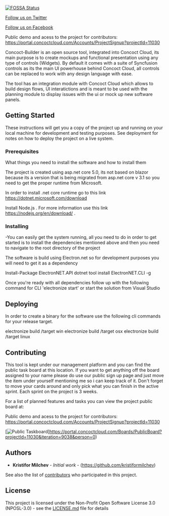 
[![FOSSA Status](https://app.fossa.io/api/projects/git%2Bgithub.com%2FKristiforMilchev%2FRokonoControl.svg?type=shield)](https://app.fossa.io/projects/git%2Bgithub.com%2FKristiforMilchev%2FRokonoControl?ref=badge_shield)

<link href="social-media-buttons.min.css" rel="stylesheet">

<a href="https://twitter.com/RokonoC" class="ss-btn-twitter">Follow us on Twitter</a>

<a href="https://www.facebook.com/Rokono-Control-107429234338967" class="ss-btn-twitter">Follow us on Facebook</a>

Public demo and acess to the project for contributors:
https://portal.concoctcloud.com/Accounts/ProjectSignup?projectId=11030

Concoct-Builder is an open source tool, integrated into Concoct Cloud, its main purpose is to create mockups and functional presentation using any type of controls (Widgets). By default it comes with a suite of Syncfusion controls as its the main UI powerhouse behind Concoct Cloud, all controls can be replaced to work with any design language with ease.

The tool has an integration module with Concoct Cloud which allows to build design flows, UI interatictions and is meant to be used with the planning module to display issues with the ui or mock up new software panels.
## Getting Started

These instructions will get you a copy of the project up and running on your local machine for development and testing purposes. See deployment for notes on how to deploy the project on a live system.

### Prerequisites

What things you need to install the software and how to install them

The project is created using asp.net core 5.0, its not based on blazor because its a version that is being migrated from asp.net core v 3.1 so you need to get the proper runtime from Microsoft.
  
In order to install .net core runtime go to this link https://dotnet.microsoft.com/download 

Install Node.js . For more information use this link https://nodejs.org/en/download/ .

### Installing
 
 -You can easily get the system running, all you need to do in order to get started is to install the dependencies mentioned above and then you need to navigate to the root directory of the project
 
 The software is build using Electron.net so for development purposes you will need to get it as a dependency

 Install-Package ElectronNET.API
 dotnet tool install ElectronNET.CLI -g

 Once you're ready with all dependencies follow up with the following command for CLI 'electronize start' or start the solution from Visual Studio

## Deploying

In order to create a binary for the software use the following cli commands for your release target.

electronize build /target win
electronize build /target osx
electronize build /target linux

## Contributing

This tool is kept under our management platform and you can find the public task board at this location. If you want to get anything off the board assigned to your name please do use our public sign up page and just move the item under yourself mentioning me so i can keep track of it. Don't forget to move your cards around and only pick what you can finish in the active sprint. Each sprint on the project is 3 weeks.


For a list of planned features and tasks you can view the project public board at:

Public demo and acess to the project for contributors:
https://portal.concoctcloud.com/Accounts/ProjectSignup?projectId=11030


 [![Public Taskboard](https://portal.concoctcloud.com/IMG/LatestBoard.PNG)]https://portal.concoctcloud.com/Boards/PublicBoard?projectId=11030&iteration=9038&person=0)

## Authors

* **Kristifor Milchev** - *Initial work* - (https://github.com/kristiformilchev)

See also the  list of [contributors](https://github.com/dwarf-industries/concoct-cloud/blob/master/CODE_OF_CONDUCT.md) who participated in this project.

## License

This project is licensed under the Non-Profit Open Software License 3.0 (NPOSL-3.0) - see the [LICENSE.md](https://github.com/dwarf-industries/concoct-builder/blob/master/License.md) file for details



 